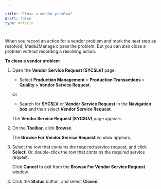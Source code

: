 ```yaml
---

title: "Close a vendor problem"
draft: false
type: Article

---
```


When you record an action for a vendor problem and mark the next step as resolved, Made2Manage closes the problem. But you can also close a problem without recording a resolving action.

**To close a vendor problem**

1. Open the **Vendor Service Request (SYCSLV)** page.

    - Select **Production Management** > **Production Transactions** > **Quality > Vendor Service Request.**

    Or

    - Search for **SYCSLV** or **Vendor Service Request** in the **Navigation box** and then select **Vendor Service Request**.

    The **Vendor Service Request (SYCSLV)** page appears.

2. On the **Toolbar**, click **Browse**.

    The **Browse For Vendor Service Request** window appears.

3. Select the row that contains the required service request, and click **Select**. Or, double-click the row that contains the required service request.

    Click **Cancel** to exit from the **Browse For Vendor Service Request** window.

4. Click the **Status** button, and select **Closed**.

​